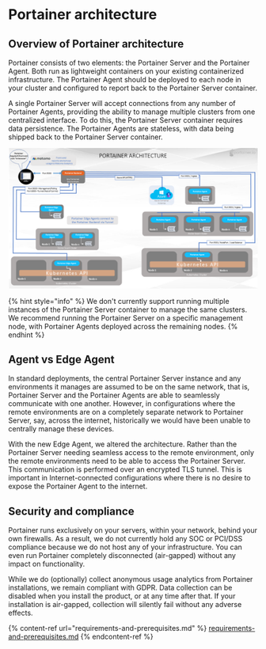 # Portainer architecture

## Overview of Portainer architecture

Portainer consists of two elements: the Portainer Server and the Portainer Agent. Both run as lightweight containers on your existing containerized infrastructure. The Portainer Agent should be deployed to each node in your cluster and configured to report back to the Portainer Server container.

A single Portainer Server will accept connections from any number of Portainer Agents, providing the ability to manage multiple clusters from one centralized interface. To do this, the Portainer Server container requires data persistence. The Portainer Agents are stateless, with data being shipped back to the Portainer Server container.

![The Portainer Architecture](../.gitbook/assets/ArchDiagrams.png)

{% hint style="info" %}
We don't currently support running multiple instances of the Portainer Server container to manage the same clusters. We recommend running the Portainer Server on a specific management node, with Portainer Agents deployed across the remaining nodes.
{% endhint %}

## Agent vs Edge Agent

In standard deployments, the central Portainer Server instance and any environments it manages are assumed to be on the same network, that is, Portainer Server and the Portainer Agents are able to seamlessly communicate with one another. However, in configurations where the remote environments are on a completely separate network to Portainer Server, say, across the internet, historically we would have been unable to centrally manage these devices.

With the new Edge Agent, we altered the architecture. Rather than the Portainer Server needing seamless access to the remote environment, only the remote environments need to be able to access the Portainer Server. This communication is performed over an encrypted TLS tunnel. This is important in Internet-connected configurations where there is no desire to expose the Portainer Agent to the internet.

## Security and compliance

Portainer runs exclusively on your servers, within your network, behind your own firewalls. As a result, we do not currently hold any SOC or PCI/DSS compliance because we do not host any of your infrastructure. You can even run Portainer completely disconnected (air-gapped) without any impact on functionality.

While we do (optionally) collect anonymous usage analytics from Portainer installations, we remain compliant with GDPR. Data collection can be disabled when you install the product, or at any time after that. If your installation is air-gapped, collection will silently fail without any adverse effects.

{% content-ref url="requirements-and-prerequisites.md" %}
[requirements-and-prerequisites.md](requirements-and-prerequisites.md)
{% endcontent-ref %}
